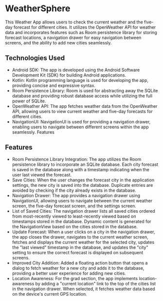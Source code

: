 # WeatherSphere

This Weather App allows users to check the current weather and the five-day forecast for different cities. It utilizes the OpenWeather API for weather data and incorporates features such as Room persistence library for storing forecast locations, a navigation drawer for easy navigation between screens, and the ability to add new cities seamlessly.

## Technologies Used

- Android SDK: The app is developed using the Android Software Development Kit (SDK) for building Android applications.
- Kotlin: Kotlin programming language is used for developing the app, providing concise and expressive syntax.
- Room Persistence Library: Room is used for abstracting away the SQLite database and providing robust database access while utilizing the full power of SQLite.
- OpenWeather API: The app fetches weather data from the OpenWeather API, allowing users to view current weather and five-day forecasts for different cities.
- NavigationUI: NavigationUI is used for providing a navigation drawer, enabling users to navigate between different screens within the app seamlessly.
Features

## Features
- Room Persistence Library Integration: The app utilizes the Room persistence library to incorporate an SQLite database. Each city forecast is saved in the database along with a timestamp indicating when the user last viewed the forecast.
- Save Cities: When the user changes the forecast city in the application settings, the new city is saved into the database. Duplicate entries are avoided by checking if the city already exists in the database.
- Navigation Drawer: The app provides a navigation drawer using NavigationUI, allowing users to navigate between the current weather screen, the five-day forecast screen, and the settings screen.
- List of Saved Cities: The navigation drawer lists all saved cities ordered from most-recently viewed to least-recently viewed based on timestamps stored in the database. Dynamic content is generated for the NavigationView based on the cities stored in the database.
- Update Forecast: When a user clicks on a city in the navigation drawer, the app closes the drawer, navigates to the current weather screen, fetches and displays the current weather for the selected city, updates the "last viewed" timestamp in the database, and updates the "city" setting to ensure the correct forecast is displayed on subsequent screens.
- Improved City Addition: Added a floating action button that opens a dialog to fetch weather for a new city and adds it to the database, providing a better user experience for adding new cities.
- Location Awareness: For the grad section, the app implements location-awareness by adding a "current location" link to the top of the cities list in the navigation drawer. When selected, it fetches weather data based on the device's current GPS location.
